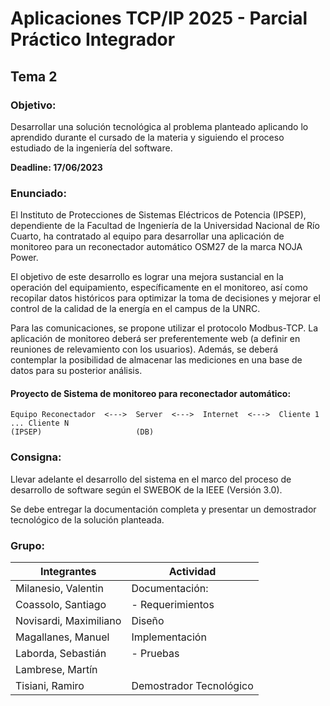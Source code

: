# Aplicaciones TCP/IP 2025 - Parcial Práctico Integrador

## Tema 2

### Objetivo:

Desarrollar una solución tecnológica al problema planteado aplicando lo aprendido durante el cursado de la materia y siguiendo el proceso estudiado de la ingeniería del software.

**Deadline: 17/06/2023**

### Enunciado:

El Instituto de Protecciones de Sistemas Eléctricos de Potencia (IPSEP), dependiente de la Facultad de Ingeniería de la Universidad Nacional de Río Cuarto, ha contratado al equipo para desarrollar una aplicación de monitoreo para un reconectador automático OSM27 de la marca NOJA Power.

El objetivo de este desarrollo es lograr una mejora sustancial en la operación del equipamiento, específicamente en el monitoreo, así como recopilar datos históricos para optimizar la toma de decisiones y mejorar el control de la calidad de la energía en el campus de la UNRC.

Para las comunicaciones, se propone utilizar el protocolo Modbus-TCP. La aplicación de monitoreo deberá ser preferentemente web (a definir en reuniones de relevamiento con los usuarios). Además, se deberá contemplar la posibilidad de almacenar las mediciones en una base de datos para su posterior análisis.

#### Proyecto de Sistema de monitoreo para reconectador automático:

```
Equipo Reconectador  <--->  Server  <--->  Internet  <--->  Cliente 1 ... Cliente N
(IPSEP)                     (DB)
```

### Consigna:

Llevar adelante el desarrollo del sistema en el marco del proceso de desarrollo de software según el SWEBOK de la IEEE (Versión 3.0).

Se debe entregar la documentación completa y presentar un demostrador tecnológico de la solución planteada.

### Grupo:

| Integrantes             | Actividad                  |
|-------------------------|----------------------------|
| Milanesio, Valentin     | Documentación:             |
| Coassolo, Santiago      | - Requerimientos           |
| Novisardi, Maximiliano  | Diseño                     |
| Magallanes, Manuel      | Implementación             |
| Laborda, Sebastián      | - Pruebas                  |
| Lambrese, Martín        |                            |
| Tisiani, Ramiro         | Demostrador Tecnológico    |
